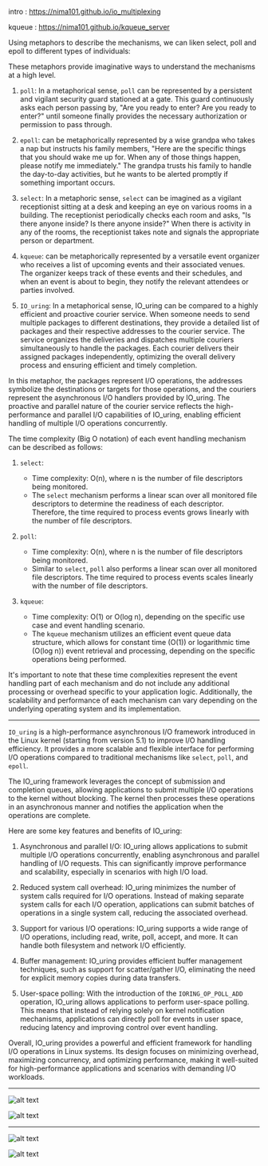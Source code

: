 
intro : https://nima101.github.io/io_multiplexing

kqueue : https://nima101.github.io/kqueue_server


Using metaphors to describe the mechanisms, we can liken select, poll and epoll to different types of individuals:

These metaphors provide imaginative ways to understand the mechanisms at a high level.

1. `poll`: In a metaphorical sense, `poll` can be represented by a persistent and vigilant security guard stationed at a gate. This guard continuously asks each person passing by, "Are you ready to enter? Are you ready to enter?" until someone finally provides the necessary authorization or permission to pass through.

2. `epoll`: can be metaphorically represented by a wise grandpa who takes a nap but instructs his family members, "Here are the specific things that you should wake me up for. When any of those things happen, please notify me immediately." The grandpa trusts his family to handle the day-to-day activities, but he wants to be alerted promptly if something important occurs.

3. `select`: In a metaphoric sense, `select` can be imagined as a vigilant receptionist sitting at a desk and keeping an eye on various rooms in a building. The receptionist periodically checks each room and asks, "Is there anyone inside? Is there anyone inside?" When there is activity in any of the rooms, the receptionist takes note and signals the appropriate person or department.

4. `kqueue`: can be metaphorically represented by a versatile event organizer who receives a list of upcoming events and their associated venues. The organizer keeps track of these events and their schedules, and when an event is about to begin, they notify the relevant attendees or parties involved.

5. `IO_uring`: In a metaphorical sense, IO_uring can be compared to a highly efficient and proactive courier service. When someone needs to send multiple packages to different destinations, they provide a detailed list of packages and their respective addresses to the courier service. The service organizes the deliveries and dispatches multiple couriers simultaneously to handle the packages. Each courier delivers their assigned packages independently, optimizing the overall delivery process and ensuring efficient and timely completion.

In this metaphor, the packages represent I/O operations, the addresses symbolize the destinations or targets for those operations, and the couriers represent the asynchronous I/O handlers provided by IO_uring. The proactive and parallel nature of the courier service reflects the high-performance and parallel I/O capabilities of IO_uring, enabling efficient handling of multiple I/O operations concurrently.




The time complexity (Big O notation) of each event handling mechanism can be described as follows:

1. `select`:
   - Time complexity: O(n), where n is the number of file descriptors being monitored.
   - The `select` mechanism performs a linear scan over all monitored file descriptors to determine the readiness of each descriptor. Therefore, the time required to process events grows linearly with the number of file descriptors.

2. `poll`:
   - Time complexity: O(n), where n is the number of file descriptors being monitored.
   - Similar to `select`, `poll` also performs a linear scan over all monitored file descriptors. The time required to process events scales linearly with the number of file descriptors.

3. `kqueue`:
   - Time complexity: O(1) or O(log n), depending on the specific use case and event handling scenario.
   - The `kqueue` mechanism utilizes an efficient event queue data structure, which allows for constant time (O(1)) or logarithmic time (O(log n)) event retrieval and processing, depending on the specific operations being performed.

It's important to note that these time complexities represent the event handling part of each mechanism and do not include any additional processing or overhead specific to your application logic. Additionally, the scalability and performance of each mechanism can vary depending on the underlying operating system and its implementation.

***

`IO_uring` is a high-performance asynchronous I/O framework introduced in the Linux kernel (starting from version 5.1) to improve I/O handling efficiency. It provides a more scalable and flexible interface for performing I/O operations compared to traditional mechanisms like `select`, `poll`, and `epoll`.

The IO_uring framework leverages the concept of submission and completion queues, allowing applications to submit multiple I/O operations to the kernel without blocking. The kernel then processes these operations in an asynchronous manner and notifies the application when the operations are complete.

Here are some key features and benefits of IO_uring:

1. Asynchronous and parallel I/O: IO_uring allows applications to submit multiple I/O operations concurrently, enabling asynchronous and parallel handling of I/O requests. This can significantly improve performance and scalability, especially in scenarios with high I/O load.

2. Reduced system call overhead: IO_uring minimizes the number of system calls required for I/O operations. Instead of making separate system calls for each I/O operation, applications can submit batches of operations in a single system call, reducing the associated overhead.

3. Support for various I/O operations: IO_uring supports a wide range of I/O operations, including read, write, poll, accept, and more. It can handle both filesystem and network I/O efficiently.

4. Buffer management: IO_uring provides efficient buffer management techniques, such as support for scatter/gather I/O, eliminating the need for explicit memory copies during data transfers.

5. User-space polling: With the introduction of the `IORING_OP_POLL_ADD` operation, IO_uring allows applications to perform user-space polling. This means that instead of relying solely on kernel notification mechanisms, applications can directly poll for events in user space, reducing latency and improving control over event handling.

Overall, IO_uring provides a powerful and efficient framework for handling I/O operations in Linux systems. Its design focuses on minimizing overhead, maximizing concurrency, and optimizing performance, making it well-suited for high-performance applications and scenarios with demanding I/O workloads.

***

![alt text](./img/polling.png "polling")

![alt text](./img/poll_pro_con.png "poll_pro_con")

***

![alt text](./img/longPolling1.png "longPolling1")

![alt text](./img/longPolling2.png "longPolling2")

